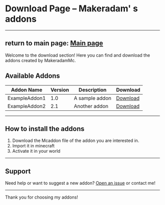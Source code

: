 # Download Page – Makeradam' s addons
--------------------------------
return to main page: [Main page](Main.md)
--------------------------------
Welcome to the download section! Here you can find and download the addons created by MakeradamMc.

## Available Addons

| Addon Name      | Version  | Description                | Download          |
|-----------------|----------|----------------------------|-------------------|
| ExampleAddon1   | 1.0      | A sample addon             | [Download](link1) |
| ExampleAddon2   | 2.1      | Another addon              | [Download](link2) |


---

## How to install the addons

1. Download the Mcaddon file of the addon you are interested in.
2. Import it in minecraft
3. Activate it in your world

---

## Support

Need help or want to suggest a new addon? [Open an issue](https://github.com/MakeradamMc/Makeradam-s-addons/issues) or contact me!

---

Thank you for choosing my addons!
